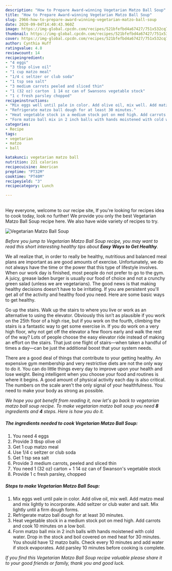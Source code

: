 ```yaml
---
description: "How to Prepare Award-winning Vegetarian Matzo Ball Soup"
title: "How to Prepare Award-winning Vegetarian Matzo Ball Soup"
slug: 2966-how-to-prepare-award-winning-vegetarian-matzo-ball-soup
date: 2020-09-04T14:40:43.960Z
image: https://img-global.cpcdn.com/recipes/521bfefbd4a67427/751x532cq70/vegetarian-matzo-ball-soup-recipe-main-photo.jpg
thumbnail: https://img-global.cpcdn.com/recipes/521bfefbd4a67427/751x532cq70/vegetarian-matzo-ball-soup-recipe-main-photo.jpg
cover: https://img-global.cpcdn.com/recipes/521bfefbd4a67427/751x532cq70/vegetarian-matzo-ball-soup-recipe-main-photo.jpg
author: Cynthia Huff
ratingvalue: 4.8
reviewcount: 14
recipeingredient:
- "4 eggs"
- "3 tbsp olive oil"
- "1 cup matzo meal"
- "1/4 c seltzer or club soda"
- "1 tsp sea salt"
- "3 medium carrots peeled and sliced thin"
- "1 (32 oz) carton  1 14 oz can of Swansons vegetable stock"
- "1 c fresh parsley chopped"
recipeinstructions:
- "Mix eggs well until pale in color. Add olive oil, mix well. Add matzo meal and mix lightly to incorporate. Add seltzer or club water and salt. Mix lightly until a firm dough forms."
- "Refrigerate matzo ball dough for at least 30 minutes."
- "Heat vegetable stock in a medium stock pot on med high. Add carrots and cook 10 minutes on a low boil."
- "Form matzo ball mix in 2 inch balls with hands moistened with cold water. Drop in the stock and boil covered on med heat for 30 minutes. You should have 12 matzo balls. Check every 10 minutes and add water if stock evaporates. Add parsley 10 minutes before cooking is complete."
categories:
- Recipe
tags:
- vegetarian
- matzo
- ball

katakunci: vegetarian matzo ball 
nutrition: 221 calories
recipecuisine: American
preptime: "PT32M"
cooktime: "PT40M"
recipeyield: "3"
recipecategory: Lunch

---
```

<br>
Hey everyone, welcome to our recipe site, If you're looking for recipes idea to cook today, look no further! We provide you only the best Vegetarian Matzo Ball Soup recipe here. We also have wide variety of recipes to try.
<br>


![Vegetarian Matzo Ball Soup](https://img-global.cpcdn.com/recipes/521bfefbd4a67427/751x532cq70/vegetarian-matzo-ball-soup-recipe-main-photo.jpg)

<i>Before you jump to Vegetarian Matzo Ball Soup recipe, you may want to read this short interesting healthy tips about <strong>Easy Ways to Get Healthy</strong>.</i>

We all realize that, in order to really be healthy, nutritious and balanced meal plans are important as are good amounts of exercise. Unfortunately, we do not always have the time or the power that this type of lifestyle involves. When our work day is finished, most people do not prefer to go to the gym. A juicy, grease laden burger is usually our food of choice and not a crunchy green salad (unless we are vegetarians). The good news is that making healthy decisions doesn’t have to be irritating. If you are persistent you'll get all of the activity and healthy food you need. Here are some basic ways to get healthy.

Go up the stairs. Walk up the stairs to where you live or work as an alternative to using the elevator. Obviously this isn’t as plausible if you work on the 25th floor of a high rise, but if you work on the fourth, climbing the stairs is a fantastic way to get some exercise in. If you do work on a very high floor, why not get off the elevator a few floors early and walk the rest of the way? Lots of people choose the easy elevator ride instead of making an effort on the stairs. That just one flight of stairs—when taken a handful of times a day—can be just the additional boost that your system needs. 

There are a good deal of things that contribute to your getting healthy. An expensive gym membership and very restrictive diets are not the only way to do it. You can do little things every day to improve upon your health and lose weight. Being intelligent when you choose your food and routines is where it begins. A good amount of physical activity each day is also critical. The numbers on the scale aren't the only signal of your healthfulness. You need to make your body as strong as possible. 


<i>We hope you got benefit from reading it, now let's go back to vegetarian matzo ball soup recipe. To make vegetarian matzo ball soup you need <strong>8</strong> ingredients and <strong>4</strong> steps. Here is how you do it.
</i>

##### The ingredients needed to cook Vegetarian Matzo Ball Soup:

1. You need 4 eggs
1. Provide 3 tbsp olive oil
1. Get 1 cup matzo meal
1. Use 1/4 c seltzer or club soda
1. Get 1 tsp sea salt
1. Provide 3 medium carrots, peeled and sliced thin
1. You need 1 (32 oz) carton + 1 14 oz can of Swanson&#39;s vegetable stock
1. Provide 1 c fresh parsley, chopped


##### Steps to make Vegetarian Matzo Ball Soup:

1. Mix eggs well until pale in color. Add olive oil, mix well. Add matzo meal and mix lightly to incorporate. Add seltzer or club water and salt. Mix lightly until a firm dough forms.
1. Refrigerate matzo ball dough for at least 30 minutes.
1. Heat vegetable stock in a medium stock pot on med high. Add carrots and cook 10 minutes on a low boil.
1. Form matzo ball mix in 2 inch balls with hands moistened with cold water. Drop in the stock and boil covered on med heat for 30 minutes. You should have 12 matzo balls. Check every 10 minutes and add water if stock evaporates. Add parsley 10 minutes before cooking is complete.


<i>If you find this Vegetarian Matzo Ball Soup recipe valuable please share it to your good friends or family, thank you and good luck.</i>
